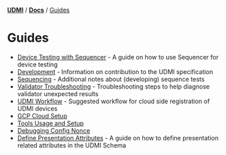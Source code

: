 [**UDMI**](../../) / [**Docs**](../) / [Guides](#)

# Guides
  
- [Device Testing with Sequencer](device_testing.md) - A guide on how to use Sequencer for device testing
- [Development](development.md) - Information on contribution to the UDMI specification
- [Sequencing](sequencing.md) - Additional notes about (developing) sequence tests
- [Validator Troubleshooting](../tools/validator.md#troubleshooting) - Troubleshooting steps to help diagnose validator
  unexpected results
- [UDMI Workflow](workflow.md) - Suggested workflow for cloud side registration of UDMI devices
- [GCP Cloud Setup](../cloud/gcp)
- [Tools Usage and Setup](../tools)
- [Debugging Config Nonce](config_nonce.md)
- [Define Presentation Attributes](presentation_layer.md) - A guide on how to define presentation related attributes in the UDMI Schema

